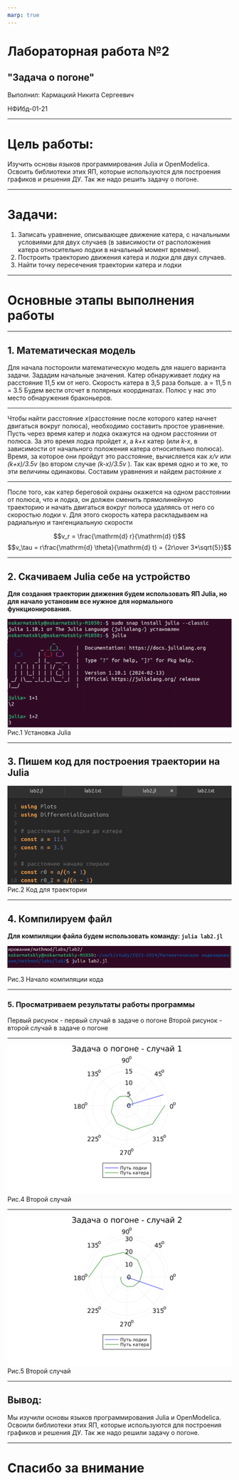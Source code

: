 ```yaml
---
marp: true
---
```

# Лабораторная работа №2

## "Задача о погоне"

Выполнил: Кармацкий Никита Сергеевич

НФИбд-01-21

---

# Цель работы:

Изучить основы языков программирования Julia и OpenModelica. Освоить библиотеки этих ЯП, которые используются для построения графиков и решения ДУ. Так же надо решить задачу о погоне.

---
# Задачи:

1. Записать уравнение, описывающее движение катера, с начальными условиями для двух случаев (в зависимости от расположения катера относительно лодки в начальный момент времени).
2. Построить траекторию движения катера и лодки для двух случаев.
3. Найти точку пересечения траектории катера и лодки
---

# Основные этапы выполнения работы

---

## 1. Математическая модель

Для начала постороили математическую модель для нашего варианта задачи. Зададим начальные значения. Катер обнаруживает лодку на расстояние 11,5 км от него. Скорость катера в 3,5 раза больше. 
a = 11,5
n = 3.5
Будем вести отсчет в полярных координатах. Полюс у нас это место обнаружения браконьеров.

---

Чтобы найти расстояние *x*(расстояние после которого катер начнет двигаться вокруг полюса), необходимо составить простое уравнение. Пусть через время катер и лодка окажутся на одном расстоянии от полюса. За это время лодка пройдет *x*, а *k+x* катер (или *k-x*, в зависимости от начального положения катера относительно полюса). Время, за которое они пройдут это расстояние, вычисляется как *x/v* или  *(k+x)/3.5v* (во втором случае *(k-x)/3.5v* ). Так как время одно и то же, то эти величины одинаковы. Составим уравнения и найдем растояние *x*

---

После того, как катер береговой охраны окажется на одном расстоянии от полюса, что и лодка, он должен сменить прямолинейную траекторию и начать двигаться вокруг полюса удаляясь от него со скоростью лодки v.
Для этого скорость катера раскладываем на радиальную и тангенциальную скорости

$$v_r = \frac{\mathrm{d} r}{\mathrm{d} t}$$ 
$$v_\tau = r\frac{\mathrm{d} \theta}{\mathrm{d} t} = {2r\over 3*\sqrt{5}}$$


---

## 2. Скачиваем Julia себе на устройство

**Для создания траектории движения будем использовать ЯП Julia, но для начало установим все нужное для нормального функционирования.**

![Рис.1 Julia](Screens/1.png)
Рис.1 Установка Julia

---

## 3. Пишем код для построения траектории на Julia

![Рис.2 Код программы](Screens/5.png)
Рис.2 Код для траектории

---

## 4. Компилируем файл

**Для компиляции файла будем использовать команду: `julia lab2.jl`**

![Рис.3 Шаблоны отчетов и презентаций](Screens/4.png)

Рис.3 Начало компиляции кода

---

### 5. Просматриваем результаты работы программы

Первый рисунок - первый случай в задаче о погоне
Второй рисунок - второй случай в задаче о погоне


---
![Рис.4 Отправление изменений ](Screens/lab02_01.png)
Рис.4 Второй случай

---


![Рис.5 Проба команд ](Screens/lab02_02.png)
Рис.5 Второй случай

---

## Вывод:

Мы изучили основы языков программирования Julia и OpenModelica. Освоили библиотеки этих ЯП, которые используются для построения графиков и решения ДУ. Так же надо решили задачу о погоне.

---

# Спасибо за внимание
